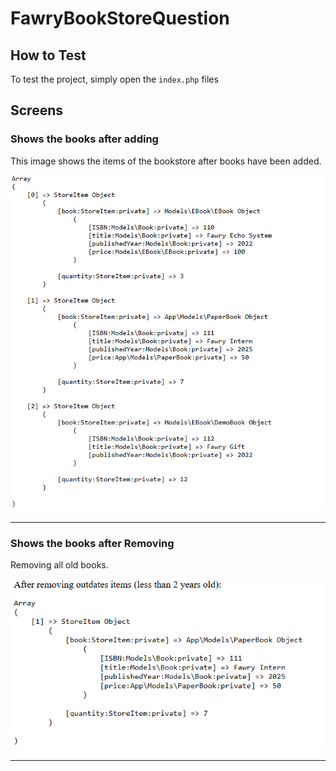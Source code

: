 # FawryBookStoreQuestion

## How to Test

To test the project, simply open the `index.php` files

## Screens

### Shows the books after adding
This image shows the items of the bookstore after books have been added.

![Shows the books after adding](Images/Shows%20the%20books%20after%20adding.png)

---

### Shows the books after Removing 
Removing all old books.

![Shows the books after adding](Images/After%20deleting%20the%20old%20books%20from%20the%20store%20.png)

---

